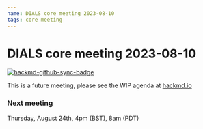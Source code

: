 ```yaml
---
name: DIALS core meeting 2023-08-10
tags: core meeting
---
```


# DIALS core meeting 2023-08-10

[![hackmd-github-sync-badge](https://hackmd.io/ND_kTVyEQQizPgM--3yrKw/badge)](https://hackmd.io/ND_kTVyEQQizPgM--3yrKw)

This is a future meeting, please see the WIP agenda at [hackmd.io](https://hackmd.io/ND_kTVyEQQizPgM--3yrKw)


### Next meeting

Thursday, August 24th, 4pm (BST), 8am (PDT)
